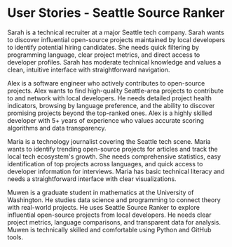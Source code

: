 # User Stories - Seattle Source Ranker

Sarah is a technical recruiter at a major Seattle tech company. Sarah wants to discover influential open-source projects maintained by local developers to identify potential hiring candidates. She needs quick filtering by programming language, clear project metrics, and direct access to developer profiles. Sarah has moderate technical knowledge and values a clean, intuitive interface with straightforward navigation.

Alex is a software engineer who actively contributes to open-source projects. Alex wants to find high-quality Seattle-area projects to contribute to and network with local developers. He needs detailed project health indicators, browsing by language preference, and the ability to discover promising projects beyond the top-ranked ones. Alex is a highly skilled developer with 5+ years of experience who values accurate scoring algorithms and data transparency.

Maria is a technology journalist covering the Seattle tech scene. Maria wants to identify trending open-source projects for articles and track the local tech ecosystem's growth. She needs comprehensive statistics, easy identification of top projects across languages, and quick access to developer information for interviews. Maria has basic technical literacy and needs a straightforward interface with clear visualizations.

Muwen is a graduate student in mathematics at the University of Washington.
He studies data science and programming to connect theory with real-world projects.
He uses Seattle Source Ranker to explore influential open-source projects from local developers.
He needs clear project metrics, language comparisons, and transparent data for analysis.
Muwen is technically skilled and comfortable using Python and GitHub tools.


